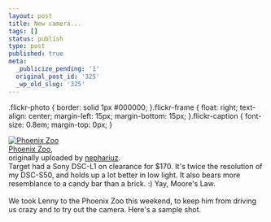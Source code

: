 ```yaml
---
layout: post
title: New camera...
tags: []
status: publish
type: post
published: true
meta:
  _publicize_pending: '1'
  original_post_id: '325'
  _wp_old_slug: '325'
---
```

.flickr-photo { border: solid 1px #000000; }.flickr-frame {	float: right; text-align: center; margin-left: 15px; margin-bottom: 15px; }.flickr-caption { font-size: 0.8em; margin-top: 0px; }<div class="flickr-frame">	<a href="http://www.flickr.com/photos/nephariuz/129882563/" title="photo sharing"><img src="http://static.flickr.com/51/129882563_cb7ef1d821_t.jpg" class="flickr-photo" alt="Phoenix Zoo" /></a><br />	<span class="flickr-caption">		<a href="http://www.flickr.com/photos/nephariuz/129882563/">Phoenix Zoo</a>,<br /> originally uploaded by <a href="http://www.flickr.com/people/nephariuz/">nephariuz</a>.	</span></div>Target had a Sony DSC-L1 on clearance for $170.  It's twice the resolution of my DSC-S50, and holds up a lot better in low light.  It also bears more resemblance to a candy bar than a brick.  :)  Yay, Moore's Law.<br /><br />We took Lenny to the Phoenix Zoo this weekend, to keep him from driving us crazy and to try out the camera.  Here's a sample shot.<br />
